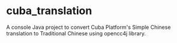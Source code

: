 # cuba_translation
A console Java project to convert Cuba Platform's Simple Chinese translation to Traditional Chinese using opencc4j library.
